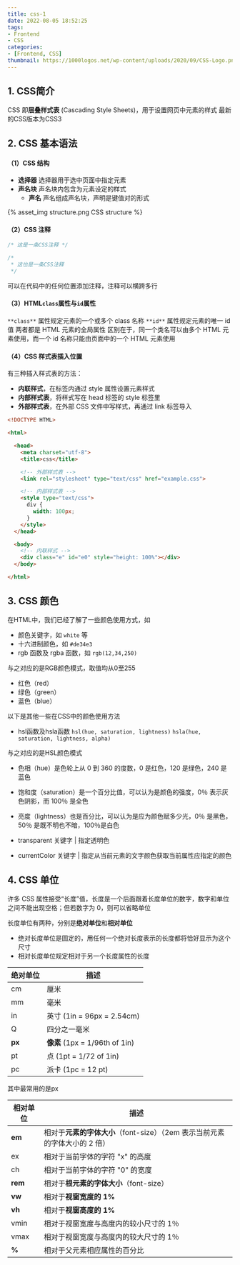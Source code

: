 ```yaml
---
title: css-1
date: 2022-08-05 18:52:25
tags:
- Frontend
- CSS
categories:
- [Frontend, CSS]
thumbnail: https://1000logos.net/wp-content/uploads/2020/09/CSS-Logo.png
---
```


## 1. CSS简介

CSS 即**层叠样式表** (Cascading Style Sheets)，用于设置网页中元素的样式
最新的CSS版本为CSS3

## 2. CSS 基本语法

#### （1）CSS 结构

- **选择器**    选择器用于选中页面中指定元素
- **声名块**    声名块内包含为元素设定的样式
  - **声名**    声名组成声名块，声明是键值对的形式

{% asset_img structure.png CSS structure %}

#### （2）CSS 注释

```css
/* 这是一条CSS注释 */

/*
 * 这也是一条CSS注释
 */
```

可以在代码中的任何位置添加注释，注释可以横跨多行

#### （3）HTML`class`属性与`id`属性

`**class**` 属性规定元素的一个或多个 class 名称
`**id**` 属性规定元素的唯一 id 值
两者都是 HTML 元素的全局属性
区别在于，同一个类名可以由多个 HTML 元素使用，而一个 id 名称只能由页面中的一个 HTML 元素使用

#### （4）CSS 样式表插入位置

有三种插入样式表的方法：

- **内联样式**，在标签内通过 style 属性设置元素样式
- **内部样式表**，将样式写在 head 标签的 style 标签里
- **外部样式表**，在外部 CSS 文件中写样式，再通过 link 标签导入

```html
<!DOCTYPE HTML>

<html>

  <head>
    <meta charset="utf-8">
    <title>css</title>

    <!-- 外部样式表 -->
    <link rel="stylesheet" type="text/css" href="example.css">

    <!-- 内部样式表 -->
    <style type="text/css">
      div {
        width: 100px;
      }
    </style>
  </head>

  <body>
    <!-- 内联样式 -->
    <div class="e" id="e0" style="height: 100%"></div>
  </body>

</html>
```

## 3. CSS 颜色

在HTML中，我们已经了解了一些颜色使用方式，如

- 颜色关键字，如 `white` 等
- 十六进制颜色，如 `#de34e3`
- rgb 函数及 rgba 函数，如 `rgb(12,34,250)`

与之对应的是RGB颜色模式，取值均从0至255

- 红色（red）
- 绿色（green）
- 蓝色（blue）

以下是其他一些在CSS中的颜色使用方法

- hsl函数及hsla函数 `hsl(hue, saturation, lightness)` `hsla(hue, saturation, lightness, alpha)`

与之对应的是HSL颜色模式

- 色相（hue）是色轮上从 0 到 360 的度数，0 是红色，120 是绿色，240 是蓝色
- 饱和度（saturation）是一个百分比值，可以认为是颜色的强度，0％ 表示灰色阴影，而 100％ 是全色
- 亮度（lightness）也是百分比，可以认为是应为颜色赋多少光，0％ 是黑色，50％ 是既不明也不暗，100％是白色

- transparent 关键字 | 指定透明色
- currentColor 关键字 | 指定从当前元素的文字颜色获取当前属性应指定的颜色

## 4. CSS 单位

许多 CSS 属性接受“长度”值，长度是一个后面跟着长度单位的数字，数字和单位之间不能出现空格；但若数字为 0，则可以省略单位

长度单位有两种，分别是**绝对单位**和**相对单位**

- 绝对长度单位是固定的，用任何一个绝对长度表示的长度都将恰好显示为这个尺寸
- 相对长度单位规定相对于另一个长度属性的长度

| 绝对单位 | 描述 |
| --- | --- |
| cm | 厘米 |
| mm | 毫米 |
| in | 英寸 (1in = 96px = 2.54cm) |
| Q | 四分之一毫米 |
| **px** | **像素** (1px = 1/96th of 1in) |
| pt | 点 (1pt = 1/72 of 1in) |
| pc | 派卡 (1pc = 12 pt) |

其中最常用的是px

| 相对单位 | 描述 |
| --- | --- |
| **em** | 相对于**元素的字体大小**（font-size）（2em 表示当前元素的字体大小的 2 倍） |
| ex | 相对于当前字体的字符 "x" 的高度 |
| ch | 相对于当前字体的字符 "0" 的宽度 |
| **rem** | 相对于**根元素的字体大小**（font-size） |
| **vw** | 相对于**视窗宽度的 1%** |
| **vh** | 相对于**视窗高度的 1%** |
| vmin | 相对于视窗宽度与高度内的较小尺寸的 1％ |
| vmax | 相对于视窗宽度与高度内的较大尺寸的 1％ |
| **%** | 相对于父元素相应属性的百分比 |
